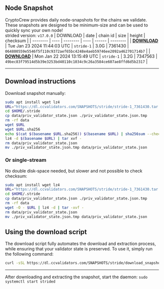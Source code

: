 ## Node Snapshot
CryptoCrew provides daily node-snapshots for the chains we validate. These snapshots are designed to be minimum-size and can be used to quickly sync your own node!  
strided version: `v17.0.0`
| DOWNLOAD | date | chain id | size | height | checksum |
| -------- | ---- | -------- | ---- | ------ | -------- |
| **[DOWNLOAD](https://dl.ccvalidators.com/SNAPSHOTS/stride/stride-1_7361430.tar.lz4)** | Tue Jan 23 2024 11:44:03 UTC | `stride-1` | 3.0G | 7361430 | `064800559e5546f5f110c9372aef65bc4248e4aeb59746ee2092a462701714b7` |
| **[DOWNLOAD](https://dl.ccvalidators.com/SNAPSHOTS/stride/stride-1_7347563.tar.lz4)** | Mon Jan 22 2024 13:15:49 UTC | `stride-1` | 3.2G | 7347563 | `49bec83f79514d5b39e3253bd40110c1034c9c26a3584ce607ae8ffd6d5b2317` |

---

## Download instructions
Download snapshot manually:
```sh
sudo apt install wget lz4
URL="https://dl.ccvalidators.com/SNAPSHOTS/stride/stride-1_7361430.tar.lz4"
cd $HOME/.stride
cp data/priv_validator_state.json ./priv_validator_state.json.tmp
rm -rf data
wget $URL
wget $URL.sha256
echo $(cat $(basename $URL.sha256)) $(basename $URL) | sha256sum --check
lz4 -d $(basename $URL) | tar xvf -
rm data/priv_validator_state.json
mv ./priv_validator_state.json.tmp data/priv_validator_state.json
```

### Or single-stream
No double disk-space needed, but slower and not possible to check checksum:
```sh
sudo apt install wget lz4
URL="https://dl.ccvalidators.com/SNAPSHOTS/stride/stride-1_7361430.tar.lz4"
cd $HOME/.stride
cp data/priv_validator_state.json ./priv_validator_state.json.tmp
rm -rf data
wget -O - $URL | lz4 -d | tar -xvf -
rm data/priv_validator_state.json
mv ./priv_validator_state.json.tmp data/priv_validator_state.json
```





## Using the download script

The download script fully automates the download and extraction process, while ensuring that your validator state is preserved. To use it, simply run the following command:
```sh
curl -sSL https://dl.ccvalidators.com/SNAPSHOTS/stride/download_snapshot.sh | bash
```
---

After downloading and extracting the snapshot, start the daemon: `sudo systemctl start strided`

